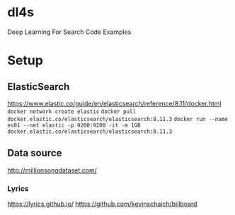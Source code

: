 # dl4s
Deep Learning For Search Code Examples


# Setup

## ElasticSearch
https://www.elastic.co/guide/en/elasticsearch/reference/8.11/docker.html
`docker network create elastic`
`docker pull docker.elastic.co/elasticsearch/elasticsearch:8.11.3`
`docker run --name es01 --net elastic -p 9200:9200 -it -m 1GB docker.elastic.co/elasticsearch/elasticsearch:8.11.3`


## Data source
http://millionsongdataset.com/
### Lyrics
https://lyrics.github.io/
https://github.com/kevinschaich/billboard